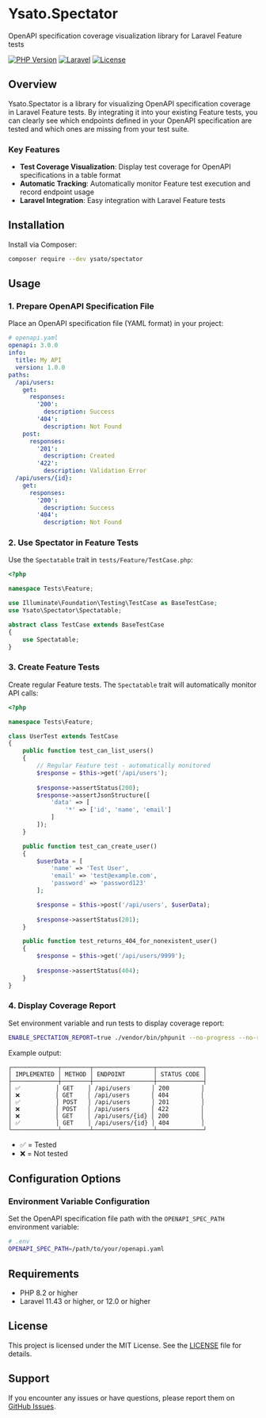 # Ysato.Spectator

OpenAPI specification coverage visualization library for Laravel Feature tests

[![PHP Version](https://img.shields.io/badge/php-%5E8.2-blue.svg)](https://php.net/)
[![Laravel](https://img.shields.io/badge/laravel-%5E11.43%7C%5E12.0-red.svg)](https://laravel.com/)
[![License](https://img.shields.io/badge/license-MIT-green.svg)](LICENSE)

## Overview

Ysato.Spectator is a library for visualizing OpenAPI specification coverage in Laravel Feature tests. By integrating it into your existing Feature tests, you can clearly see which endpoints defined in your OpenAPI specification are tested and which ones are missing from your test suite.

### Key Features

- **Test Coverage Visualization**: Display test coverage for OpenAPI specifications in a table format
- **Automatic Tracking**: Automatically monitor Feature test execution and record endpoint usage
- **Laravel Integration**: Easy integration with Laravel Feature tests

## Installation

Install via Composer:

```bash
composer require --dev ysato/spectator
```

## Usage

### 1. Prepare OpenAPI Specification File

Place an OpenAPI specification file (YAML format) in your project:

```yaml
# openapi.yaml
openapi: 3.0.0
info:
  title: My API
  version: 1.0.0
paths:
  /api/users:
    get:
      responses:
        '200':
          description: Success
        '404':
          description: Not Found
    post:
      responses:
        '201':
          description: Created
        '422':
          description: Validation Error
  /api/users/{id}:
    get:
      responses:
        '200':
          description: Success
        '404':
          description: Not Found
```

### 2. Use Spectator in Feature Tests

Use the `Spectatable` trait in `tests/Feature/TestCase.php`:

```php
<?php

namespace Tests\Feature;

use Illuminate\Foundation\Testing\TestCase as BaseTestCase;
use Ysato\Spectator\Spectatable;

abstract class TestCase extends BaseTestCase
{
    use Spectatable;
}
```

### 3. Create Feature Tests

Create regular Feature tests. The `Spectatable` trait will automatically monitor API calls:

```php
<?php

namespace Tests\Feature;

class UserTest extends TestCase
{
    public function test_can_list_users()
    {
        // Regular Feature test - automatically monitored
        $response = $this->get('/api/users');
        
        $response->assertStatus(200);
        $response->assertJsonStructure([
            'data' => [
                '*' => ['id', 'name', 'email']
            ]
        ]);
    }

    public function test_can_create_user()
    {
        $userData = [
            'name' => 'Test User',
            'email' => 'test@example.com',
            'password' => 'password123'
        ];

        $response = $this->post('/api/users', $userData);
        
        $response->assertStatus(201);
    }

    public function test_returns_404_for_nonexistent_user()
    {
        $response = $this->get('/api/users/9999');
        
        $response->assertStatus(404);
    }
}
```

### 4. Display Coverage Report

Set environment variable and run tests to display coverage report:

```bash
ENABLE_SPECTATION_REPORT=true ./vendor/bin/phpunit --no-progress --no-results
```

Example output:
```
┌─────────────┬────────┬─────────────────┬─────────────┐
│ IMPLEMENTED │ METHOD │ ENDPOINT        │ STATUS CODE │
├─────────────┼────────┼─────────────────┼─────────────┤
│ ✅          │ GET    │ /api/users      │ 200         │
│ ❌          │ GET    │ /api/users      │ 404         │
│ ✅          │ POST   │ /api/users      │ 201         │
│ ❌          │ POST   │ /api/users      │ 422         │
│ ❌          │ GET    │ /api/users/{id} │ 200         │
│ ✅          │ GET    │ /api/users/{id} │ 404         │
└─────────────┴────────┴─────────────────┴─────────────┘
```

- ✅ = Tested
- ❌ = Not tested

## Configuration Options

### Environment Variable Configuration

Set the OpenAPI specification file path with the `OPENAPI_SPEC_PATH` environment variable:

```bash
# .env
OPENAPI_SPEC_PATH=/path/to/your/openapi.yaml
```

## Requirements

- PHP 8.2 or higher
- Laravel 11.43 or higher, or 12.0 or higher

## License

This project is licensed under the MIT License. See the [LICENSE](LICENSE) file for details.

## Support

If you encounter any issues or have questions, please report them on [GitHub Issues](https://github.com/ysato/Ysato.Spectator/issues).
